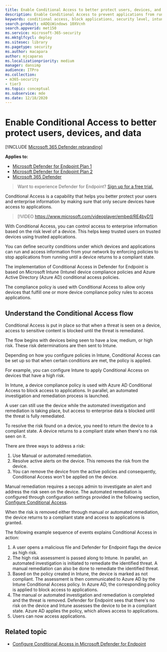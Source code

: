 ```yaml
---
title: Enable Conditional Access to better protect users, devices, and data
description: Enable Conditional Access to prevent applications from running if a device is considered at risk and an application is determined to be non-compliant.
keywords: conditional access, block applications, security level, intune,
search.product: eADQiWindows 10XVcnh
search.appverid: met150
ms.service: microsoft-365-security
ms.mktglfcycl: deploy
ms.sitesec: library
ms.pagetype: security
ms.author: macapara
author: mjcaparas
ms.localizationpriority: medium
manager: dansimp
audience: ITPro
ms.collection: 
- m365-security
- tier3
ms.topic: conceptual
ms.subservice: mde
ms.date: 12/18/2020
---
```


# Enable Conditional Access to better protect users, devices, and data

[!INCLUDE [Microsoft 365 Defender rebranding](../../includes/microsoft-defender.md)]

**Applies to:**
- [Microsoft Defender for Endpoint Plan 1](https://go.microsoft.com/fwlink/p/?linkid=2154037)
- [Microsoft Defender for Endpoint Plan 2](https://go.microsoft.com/fwlink/?linkid=2154037)
- [Microsoft 365 Defender](https://go.microsoft.com/fwlink/?linkid=2118804)

> Want to experience Defender for Endpoint? [Sign up for a free trial.](https://signup.microsoft.com/create-account/signup?products=7f379fee-c4f9-4278-b0a1-e4c8c2fcdf7e&ru=https://aka.ms/MDEp2OpenTrial?ocid=docs-wdatp-conditionalaccess-abovefoldlink)

Conditional Access is a capability that helps you better protect your users and enterprise information by making sure that only secure devices have access to applications.

> [!VIDEO https://www.microsoft.com/videoplayer/embed/RE4byD1]

With Conditional Access, you can control access to enterprise information based on the risk level of a device. This helps keep trusted users on trusted devices using trusted applications.

You can define security conditions under which devices and applications can run and access information from your network by enforcing policies to stop applications from running until a device returns to a compliant state.

The implementation of Conditional Access in Defender for Endpoint is based on Microsoft Intune (Intune) device compliance policies and Azure Active Directory (Azure AD) conditional access policies.

The compliance policy is used with Conditional Access to allow only devices that fulfill one or more device compliance policy rules to access applications.

## Understand the Conditional Access flow

Conditional Access is put in place so that when a threat is seen on a device, access to sensitive content is blocked until the threat is remediated.

The flow begins with devices being seen to have a low, medium, or high risk. These risk determinations are then sent to Intune.

Depending on how you configure policies in Intune, Conditional Access can be set up so that when certain conditions are met, the policy is applied.

For example, you can configure Intune to apply Conditional Access on devices that have a high risk.

In Intune, a device compliance policy is used with Azure AD Conditional Access to block access to applications. In parallel, an automated investigation and remediation process is launched.

 A user can still use the device while the automated investigation and remediation is taking place, but access to enterprise data is blocked until the threat is fully remediated.

To resolve the risk found on a device, you need to return the device to a compliant state. A device returns to a compliant state when there's no risk seen on it.

There are three ways to address a risk:

1. Use Manual or automated remediation.
2. Resolve active alerts on the device. This removes the risk from the device.
3. You can remove the device from the active policies and consequently, Conditional Access won't be applied on the device.

Manual remediation requires a secops admin to investigate an alert and address the risk seen on the device. The automated remediation is configured through configuration settings provided in the following section, [Configure Conditional Access](configure-conditional-access.md).

When the risk is removed either through manual or automated remediation, the device returns to a compliant state and access to applications is granted.

The following example sequence of events explains Conditional Access in action:

1. A user opens a malicious file and Defender for Endpoint flags the device as high risk.
2. The high risk assessment is passed along to Intune. In parallel, an automated investigation is initiated to remediate the identified threat. A manual remediation can also be done to remediate the identified threat.
3. Based on the policy created in Intune, the device is marked as not compliant. The assessment is then communicated to Azure AD by the Intune Conditional Access policy. In Azure AD, the corresponding policy is applied to block access to applications.
4. The manual or automated investigation and remediation is completed and the threat is removed. Defender for Endpoint sees that there's no risk on the device and Intune assesses the device to be in a compliant state. Azure AD applies the policy, which allows access to applications.
5. Users can now access applications.

## Related topic

- [Configure Conditional Access in Microsoft Defender for Endpoint](configure-conditional-access.md)
